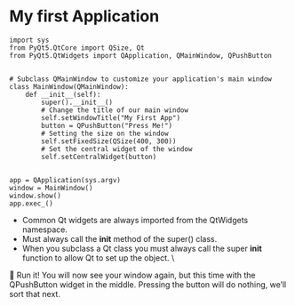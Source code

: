 # My first Application

```
import sys
from PyQt5.QtCore import QSize, Qt
from PyQt5.QtWidgets import QApplication, QMainWindow, QPushButton


# Subclass QMainWindow to customize your application's main window
class MainWindow(QMainWindow):
    def __init__(self):
        super().__init__()
        # Change the title of our main window
        self.setWindowTitle("My First App")
        button = QPushButton("Press Me!")
        # Setting the size on the window
        self.setFixedSize(QSize(400, 300))
        # Set the central widget of the window
        self.setCentralWidget(button)


app = QApplication(sys.argv)
window = MainWindow()
window.show()
app.exec_()
```

- Common Qt widgets are always imported from the QtWidgets namespace.
- Must always call the __init__ method of the super() class.
- When you subclass a Qt class you must always call the super __init__ function to allow Qt to set up the object. \

:rocket: Run it! You will now see your window again, but this time with the QPushButton widget in the middle. Pressing the button will do nothing, we’ll sort that next.

